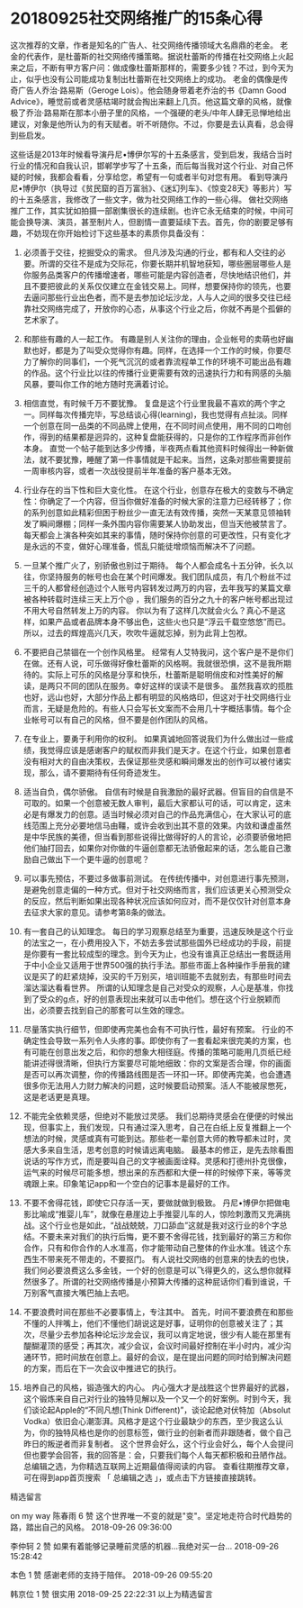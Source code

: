 # 20180925社交网络推广的15条心得

这次推荐的文章，作者是知名的广告人、社交网络传播领域大名鼎鼎的老金。
老金的代表作，是杜蕾斯的社交网络传播策略。据说杜蕾斯的传播在社交网络上火起来之后，不断有甲方客户问：做成像杜蕾斯那样的，需要多少钱？不过，到今天为止，似乎也没有公司能成功复制出杜蕾斯在社交网络上的成功。
老金的偶像是传奇广告人乔治·路易斯（Geroge Lois）。他会随身带着老乔治的书《Damn Good Advice》，睡觉前或者灵感枯竭时就会掏出来翻上几页。他这篇文章的风格，就像极了乔治·路易斯在那本小册子里的风格，一个强硬的老头/中年人肆无忌惮地给出建议，对象是他所认为的有天赋者。听不听随你。不过，你要是去认真看，总会得到些启发。



这些话是2013年时候看导演丹尼•博伊尔写的十五条感言，受到启发，我结合当时行业的情况和自我认识，邯郸学步写了十五条，而后每当我对这个行业、对自己怀疑的时候，我都会看看，分享给您，希望有一句或者半句对您有用。
看到导演丹尼•博伊尔（执导过《贫民窟的百万富翁》、《迷幻列车》、《惊变28天》等影片）写的十五条感言，我修改了一些文字，做为社交网络工作的一些心得。
做社交网络推广工作，其实犹如拍摄一部剧集很长的连续剧。也许它永无结束的时候，中间可能会换导演、演员，甚至制片人，但剧情一直要延续下去。首先，你的剧要足够有趣，不妨现在你开始检讨下这些基本的素质你具备没有：
1. 必须善于交往，挖掘受众的需求。
但凡涉及沟通的行业，都有和人交往的必要。所谓的交往不是成为交际花，你要长期并机智地获知，哪些圈层哪些人是你服务品类客户的传播增速者，哪些可能是内容创造者，尽快地结识他们，并且不要把彼此的关系仅仅建立在金钱交易上。同样，想要保持你的领先，也要去逼问那些行业出色者，而不是去参加论坛沙龙，人与人之间的很多交往已经靠社交网络完成了，开放你的心态，从事这个行业之后，你就不再是个孤僻的艺术家了。
2. 和那些有趣的人一起工作。
有趣是别人关注你的理由，企业帐号的卖萌也好幽默也好，都是为了叫受众觉得你有趣。同样，在选择一个工作的时候，你要尽力了解你的同事们，一个死气沉沉的或者靠流程单工作的环境不可能出品有趣的作品。这个行业比以往的传播行业更需要有效的迅速执行力和有网感的头脑风暴，要叫你工作的地方随时充满着讨论。
3. 相信直觉，有时候千万不要犹豫。
复盘是这个行业里我最不喜欢的两个字之一。同样每次传播完毕，写总结谈心得(learning)，我也觉得有点扯淡。同样一个创意在同一品类的不同品牌上使用，在不同时间点使用，用不同的口吻创作，得到的结果都是迥异的，这种复盘能获得的，只是你的工作程序而非创作本身。
直觉一个帖子能到达多少传播，半夜两点看其他资料时候得出一种新做法，就不要犹豫，睡醒了第一件事情就是干起来。当然，这条对那些需要提前一周审核内容，或者一次战役提前半年准备的客户基本无效。
4. 行业存在的当下性和巨大变化性。
在这个行业，创意存在极大的变数与不确定性：你确定了一个内容，但当你做好准备的时候大家的注意力已经转移了；你的系列创意如此精彩但困于粉丝少一直无法有效传播，突然一天某意见领袖转发了瞬间爆棚；同样一条外围内容你需要某人协助发出，但当天他被禁言了。
每天都会上演各种突如其来的事情，随时保持你创意的可更改性，只有变化才是永远的不变，做好心理准备，慌乱只能徒增烦恼而解决不了问题。
5. 一旦某个推广火了，别骄傲也别过于期待。
每个人都会成名十五分钟，长久以往，你坚持服务的帐号也会在某个时间爆发。我们团队成员，有几个粉丝不过三千的人都曾经创造过个人账号内容转发过两万的内容，去年我写的某篇文章被各种转载时连续三天上万个@ ，我们服务的百分之九十的客户帐号都出现过不用大号自然转发上万的内容。
你以为有了这样几次就会火么？真心不是这样，如果产品或者品牌本身不够出色，这些火也只是“浮云千载空悠悠”而已。所以，过去的辉煌高兴几天，吹吹牛逼就忘掉，别为此背上包袱。
6. 不要把自己禁锢在一个创作风格里。
经常有人艾特我问，这个客户是不是你们在做。还有人说，可乐做得好像杜蕾斯的风格啊。我就很恐惧，这不是我所期待的。实际上可乐的风格是分享和快乐，杜蕾斯是聪明俏皮和对性美好的解读，是两只不同的团队在服务。幸好这样的误读不是很多。
虽然我喜欢的揽胜也好，远山也好，大部分作品上都有明显的风格烙印，但这对于社交网络行业而言，无疑是危险的。有些人只会写长文案而不会用几十字概括事情。每个企业帐号可以有自己的风格，但不要是创作团队的风格。
7. 在专业上，要勇于利用你的权利。
如果真诚地回答说我们为什么做出过一些成绩，我觉得应该是感谢客户的赋权而非我们是天才。在这个行业，如果创意者没有相对大的自由决策权，去保证那些灵感和瞬间爆发出的创作可以被付诸实现，那么，请不要期待有任何奇迹发生。

8. 适当自负，偶尔骄傲。
自信有时候是自我激励的最好武器。但盲目的自信是不可取的。如果一个创意被无数人审判，最后大家都认可的话，可以肯定，这未必是有爆发力的创意。适当时候必须对自己的作品充满信心，在大家认可的底线范围上充分必要地信马由韁，或许会收到出其不意的效果。内敛和谦虚虽然是中华民族的美德，但当看到那些说得比做得好的人的言论，必须要骄傲地把他们抽打回去，如果你对你做的牛逼创意都无法骄傲起来的话，怎么能自己激励自己做出下一个更牛逼的创意呢？
9. 可以事先预估，不要过多做事前测试。
在传统传播中，对创意进行事先预测，是避免创意走偏的一种方式。但对于社交网络而言，我们应该更关心预测受众的反应，然后判断如果出现各种状况应该如何应对，而不是仅仅针对创意本身去征求大家的意见。请参考第8条的做法。
10. 有一套自己的认知理念。
每日的学习观察总结至为重要，迅速反映是这个行业的法宝之一，在小费用投入下，不妨去多尝试那些国外已经成功的手段，前提是你要有一套比较成型的理念。到今天为止，也没有谁真正总结出一套既适用于中小企业又适用于世界500强的执行手法。那些市面上各种操作手册我的建议是买了的赶紧烧掉，没买的千万别买，培训班能不去就别去，有那些时间去溜达溜达看看世界。
所谓的认知理念是自己对受众的观察，人心是基准，你找到了受众的g点，好的创意表现出来就可以击中他们。想在这个行业脱颖而出，必须要去找到自己的那套可以生效的理念。
11. 尽量落实执行细节，但即使再完美也会有不可执行性，最好有预案。
行业的不确定性会导致一系列令人头疼的事。即使你有了一套看起来很完美的方案，也有可能在创意出发之后，和你的想象大相径庭。传播的策略可能用几页纸已经能讲述得很清晰，但执行方案要尽可能地细致：你的文案是否合理，你的画面是否可以再次调整，你的传播路线图是否一环扣一环。即使再完美，也会遭遇很多你无法用人力财力解决的问题，这时候要启动预案。活人不能被尿憋死，这是老话更是真理。
12. 不能完全依赖灵感，但绝对不能放过灵感。
我们总期待灵感会在便便的时候出现，但事实上，我们发现，只有通过深入思考，自己在白纸上反复推翻上一个想法的时候，灵感或真有可能到达。那些老一辈创意大师的教导都未过时，灵感大多来自生活，思考创意的时候请远离电脑。
最基本的修正，是先去除看图说话的写作方式，而是要叫自己的文字被画面诠释。灵感和打德州扑克很像，运气来的时候尽可能多想，想出来的东西都和大便一样的时候停下来，等等灵魂跟上来。印象笔记app和一个空白的记事本是最好的工作。
13. 不要不舍得花钱，即使它只存活一天，要做就做到极致。
丹尼•博伊尔把做电影比喻成“推婴儿车”，就像在悬崖边上手推婴儿车的人，惊险刺激而又充满挑战。这个行业也是如此，“战战兢兢，刀口舔血”这就是我对这行业的8个字总结。不要未来对我们的执行后悔，更不要不舍得花钱，找到最好的第三方和你合作，只有和你合作的人水准高，你才能带动自己整体的作业水准。钱这个东西生不带来死不带走的，不要抠门。
有人说社交网络的创意来的快去的也快，我们何必要浪费这么多金钱，一个好的创意是可以飞得更久的，这么想你就释然很多了。所谓的社交网络传播是小预算大传播的这种屁话你们看到谁说，千万别客气直接大嘴巴抽上去吧。
14. 不要浪费时间在那些不必要事情上，专注其中。
首先，时间不要浪费在和那些不懂的人拌嘴上，他们不懂他们胡说这是好事，证明你的创意被关注了；其次，尽量少去参加各种论坛沙龙会议，我可以肯定地说，很少有人能在那里有醍醐灌顶的感受；再其次，减少会议，会议时间最好控制在半小时内，减少沟通环节，把时间放在创意上。最好的会议，是在提出问题的同时给到解决问题的方案，而后在下一次会议中推进它的执行。
15. 培养自己的风格，锻造强大的内心。
内心强大才是战胜这个世界最好的武器，这个锻炼来自自己对行业的独特见解以及一个又一个的好案例。时到今天，我们谈论起Apple的“不同凡想(Think Different)”，谈论起绝对伏特加（Absolut Vodka）依旧会心潮澎湃。风格才是这个行业最缺少的东西，至少我这么认为，你的独特风格也是你的创意标签，做行业的创新者而非跟随者，做个自己昨日的叛逆者而非复制者。
这个世界会好么，这个行业会好么，每个人会提问但也要学会回答，我的回答是：会，只要我们每个人每天都积极和丑陋作战。
总编辑之选，为你精选互联网上近期最值得阅读的内容。
查看往期推荐文章，可在得到app首页搜索 「 总编辑之选 」，或点击下方链接直接跳转。

精选留言

on my way 陈春雨
6 赞
这个世界唯一不变的就是"变"。坚定地走符合时代趋势的路，踏出自己的风格。
2018-09-26 09:36:00

李仲轲
2 赞
如果有着能够记录睡前灵感的机器…我绝对买一台…
2018-09-26 15:28:42

本色
1 赞
感谢老师的支持于陪伴。
2018-09-26 09:55:20

韩京位
1 赞
很实用
2018-09-25 22:22:31
以上为精选留言